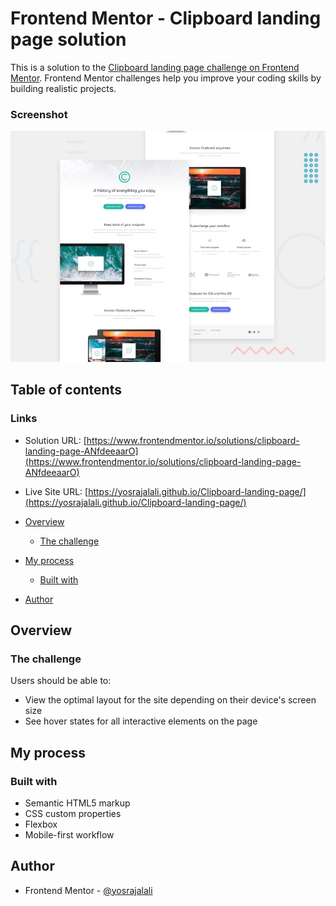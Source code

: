 # Frontend Mentor - Clipboard landing page solution

This is a solution to the [Clipboard landing page challenge on Frontend Mentor](https://www.frontendmentor.io/challenges/clipboard-landing-page-5cc9bccd6c4c91111378ecb9). Frontend Mentor challenges help you improve your coding skills by building realistic projects.

### Screenshot

![](./design/desktop-preview.jpg)

## Table of contents

### Links

- Solution URL: [https://www.frontendmentor.io/solutions/clipboard-landing-page-ANfdeeaarO](https://www.frontendmentor.io/solutions/clipboard-landing-page-ANfdeeaarO)
- Live Site URL: [https://yosrajalali.github.io/Clipboard-landing-page/](https://yosrajalali.github.io/Clipboard-landing-page/)

- [Overview](#overview)
  - [The challenge](#the-challenge)
- [My process](#my-process)
  - [Built with](#built-with)
- [Author](#author)

## Overview

### The challenge

Users should be able to:

- View the optimal layout for the site depending on their device's screen size
- See hover states for all interactive elements on the page

## My process

### Built with

- Semantic HTML5 markup
- CSS custom properties
- Flexbox
- Mobile-first workflow

## Author

- Frontend Mentor - [@yosrajalali](https://www.frontendmentor.io/profile/yosrajalali)
